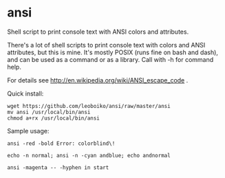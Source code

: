 ansi
====

Shell script to print console text with ANSI colors and attributes.

There's a lot of shell scripts to print console text with colors and 
ANSI attributes, but this is mine.  It's mostly POSIX (runs fine on 
bash and dash), and can be used as a command or as a library.  Call 
with -h for command help.

For details see http://en.wikipedia.org/wiki/ANSI_escape_code .

Quick install:

    wget https://github.com/leoboiko/ansi/raw/master/ansi
    mv ansi /usr/local/bin/ansi
    chmod a+rx /usr/local/bin/ansi

Sample usage:

    ansi -red -bold Error: colorblind\!

    echo -n normal; ansi -n -cyan andblue; echo andnormal

    ansi -magenta -- -hyphen in start

